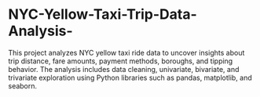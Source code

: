 # NYC-Yellow-Taxi-Trip-Data-Analysis-
This project analyzes NYC yellow taxi ride data to uncover insights about trip distance, fare amounts, payment methods, boroughs, and tipping behavior. The analysis includes data cleaning, univariate, bivariate, and trivariate exploration using Python libraries such as pandas, matplotlib, and seaborn.
